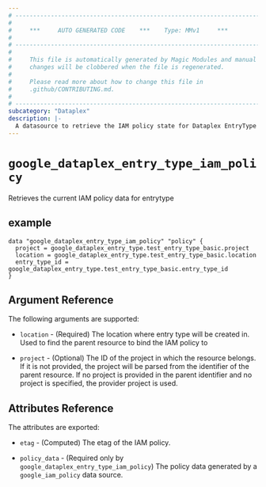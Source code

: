 ```yaml
---
# ----------------------------------------------------------------------------
#
#     ***     AUTO GENERATED CODE    ***    Type: MMv1     ***
#
# ----------------------------------------------------------------------------
#
#     This file is automatically generated by Magic Modules and manual
#     changes will be clobbered when the file is regenerated.
#
#     Please read more about how to change this file in
#     .github/CONTRIBUTING.md.
#
# ----------------------------------------------------------------------------
subcategory: "Dataplex"
description: |-
  A datasource to retrieve the IAM policy state for Dataplex EntryType
---
```



# `google_dataplex_entry_type_iam_policy`
Retrieves the current IAM policy data for entrytype


## example

```hcl
data "google_dataplex_entry_type_iam_policy" "policy" {
  project = google_dataplex_entry_type.test_entry_type_basic.project
  location = google_dataplex_entry_type.test_entry_type_basic.location
  entry_type_id = google_dataplex_entry_type.test_entry_type_basic.entry_type_id
}
```

## Argument Reference

The following arguments are supported:

* `location` - (Required) The location where entry type will be created in.
 Used to find the parent resource to bind the IAM policy to

* `project` - (Optional) The ID of the project in which the resource belongs.
    If it is not provided, the project will be parsed from the identifier of the parent resource. If no project is provided in the parent identifier and no project is specified, the provider project is used.

## Attributes Reference

The attributes are exported:

* `etag` - (Computed) The etag of the IAM policy.

* `policy_data` - (Required only by `google_dataplex_entry_type_iam_policy`) The policy data generated by
  a `google_iam_policy` data source.
